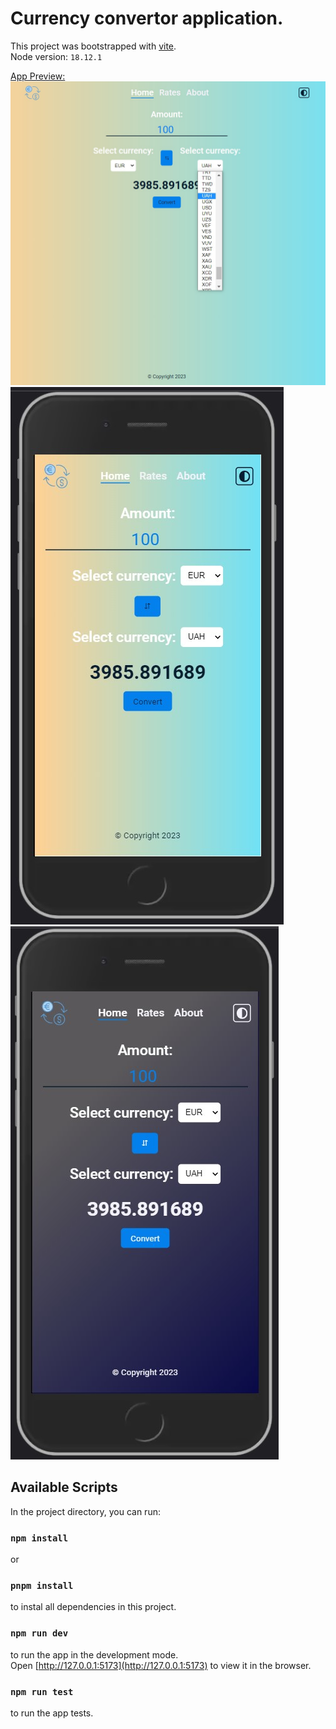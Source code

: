 # Currency convertor application.

This project was bootstrapped with [vite](https://vitejs.dev/guide/#scaffolding-your-first-vite-project).<br/>
Node version: `18.12.1`

<ins>App Preview:</ins>
![Web](src/assets/app-preview-web.jpg)
![Mobile](src/assets/app-preview-mobile.jpg)
![Mobile dark theme](src/assets/app-preview-mobile-dark.jpg)

## Available Scripts

In the project directory, you can run:

### `npm install` <br/>

or

### `pnpm install` <br/>

to instal all dependencies in this project.

### `npm run dev`

to run the app in the development mode.<br />
Open [http://127.0.0.1:5173](http://127.0.0.1:5173) to view it in the browser.

### `npm run test`

to run the app tests.
